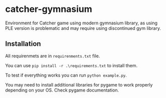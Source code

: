 # catcher-gymnasium
Environment for Catcher game using modern gymnasium library, as using PLE version is problematic and may require using discontinued gym library.

## Installation
All requirenmets are in `requirenments.txt` file.

You can use `pip install -r .\requirements.txt` to install them.

To test if everything works you can run `python example.py`.

You may need to install additional libraries for pygame to work properly depending on your OS. Check pygame documentation.
